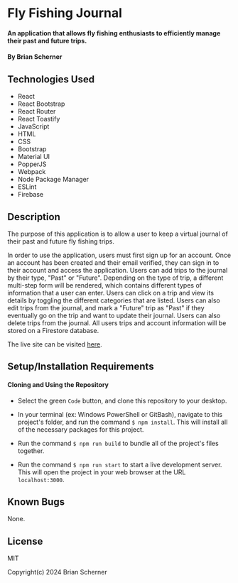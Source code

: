# Fly Fishing Journal

#### An application that allows fly fishing enthusiasts to efficiently manage their past and future trips.

#### By Brian Scherner

## Technologies Used

* React
* React Bootstrap
* React Router
* React Toastify
* JavaScript
* HTML
* CSS
* Bootstrap
* Material UI
* PopperJS
* Webpack
* Node Package Manager
* ESLint
* Firebase

## Description

The purpose of this application is to allow a user to keep a virtual journal of their past and future fly fishing trips.

In order to use the application, users must first sign up for an account. Once an account has been created and their email verified, they can sign in to their account and access the application. Users can add trips to the journal by their type, "Past" or "Future". Depending on the type of trip, a different multi-step form will be rendered, which contains different types of information that a user can enter. Users can click on a trip and view its details by toggling the different categories that are listed. Users can also edit trips from the journal, and mark a "Future" trip as "Past" if they eventually go on the trip and want to update their journal. Users can also delete trips from the journal. All users trips and account information will be stored on a Firestore database.

The live site can be visited [here](https://fly-fishing-journal.web.app/).

## Setup/Installation Requirements

#### Cloning and Using the Repository

* Select the green `Code` button, and clone this repository to your desktop.

* In your terminal (ex: Windows PowerShell or GitBash), navigate to this project's folder, and run the command `$ npm install`. This will install all of the necessary packages for this project.

* Run the command `$ npm run build` to bundle all of the project's files together.

* Run the command `$ npm run start` to start a live development server. This will open the project in your web browser at the URL `localhost:3000`.

## Known Bugs

None.

## License

MIT

Copyright(c) 2024 Brian Scherner
